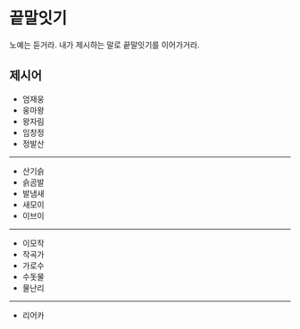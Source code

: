 # 끝말잇기

노예는 듣거라. 내가 제시하는 말로 끝말잇기를 이어가거라.

## 제시어

- 엄재웅
- 웅마왕
- 왕자림
- 임창정
- 정발산

---

- 산기슭
- 슭곰발
- 발냄새
- 새모이
- 이브이

---

- 이모작
- 작곡가
- 가로수
- 수돗물
- 물난리

---

- 리어카
